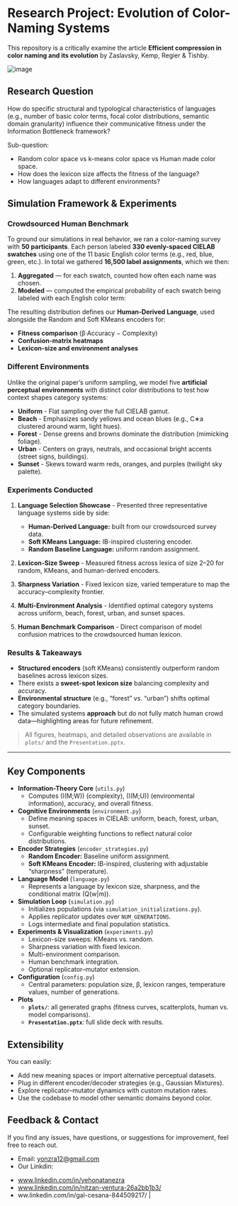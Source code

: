 # Research Project: Evolution of Color-Naming Systems

This repository is a critically examine the article **Efficient compression in color naming and its evolution**  by Zaslavsky, Kemp, Regier & Tishby.

![image](https://github.com/user-attachments/assets/18429d83-cf30-4796-a9dc-26578baaa5b5)

## Research Question
How do specific structural and typological characteristics of languages (e.g., number of basic color terms, focal color distributions, semantic domain granularity) influence their communicative fitness under the Information Bottleneck framework?
 
Sub-question:
- Random color space vs k-means color space vs Human made color space.
- How does the lexicon size affects the fitness of the language?
- How languages adapt to different environments?

## Simulation Framework & Experiments

### Crowdsourced Human Benchmark
To ground our simulations in real behavior, we ran a color-naming survey with **50 participants**. Each person labeled **330 evenly-spaced CIELAB swatches** using one of the 11 basic English color terms (e.g., red, blue, green, etc.). In total we gathered **16,500 label assignments**, which we then:

1. **Aggregated** — for each swatch, counted how often each name was chosen.  
2. **Modeled** — computed the empirical probability of each swatch being labeled with each English color term:  

The resulting distribution defines our **Human-Derived Language**, used alongside the Random and Soft KMeans encoders for:

- **Fitness comparison** (β·Accuracy − Complexity)  
- **Confusion-matrix heatmaps**  
- **Lexicon-size and environment analyses**


### Different Environments
Unlike the original paper’s uniform sampling, we model five **artificial perceptual environments** with distinct color distributions to test how context shapes category systems:
- **Uniform**  - Flat sampling over the full CIELAB gamut.  
- **Beach** - Emphasizes sandy yellows and ocean blues (e.g., C∗a clustered around warm, light hues).  
- **Forest** - Dense greens and browns dominate the distribution (mimicking foliage).  
- **Urban** - Centers on grays, neutrals, and occasional bright accents (street signs, buildings).  
- **Sunset** - Skews toward warm reds, oranges, and purples (twilight sky palette).

### Experiments Conducted

1. **Language Selection Showcase** - Presented three representative language systems side by side:
   - **Human-Derived Language:** built from our crowdsourced survey data.
   - **Soft KMeans Language:** IB-inspired clustering encoder.  
   - **Random Baseline Language:** uniform random assignment.
     
3. **Lexicon-Size Sweep** - Measured fitness across lexica of size 2–20 for random, KMeans, and human-derived encoders.  

4. **Sharpness Variation** - Fixed lexicon size, varied temperature to map the accuracy–complexity frontier.  

5. **Multi-Environment Analysis** - Identified optimal category systems across uniform, beach, forest, urban, and sunset spaces.  

6. **Human Benchmark Comparison** - Direct comparison of model confusion matrices to the crowdsourced human lexicon.  

### Results & Takeaways

* **Structured encoders** (soft KMeans) consistently outperform random baselines across lexicon sizes.
* There exists a **sweet-spot lexicon size** balancing complexity and accuracy.
* **Environmental structure** (e.g., “forest” vs. “urban”) shifts optimal category boundaries.
* The simulated systems **approach** but do not fully match human crowd data—highlighting areas for future refinement.


> All figures, heatmaps, and detailed observations are available in `plots/` and the `Presentation.pptx`.

---



## Key Components

- **Information-Theory Core** (`utils.py`)  
  - Computes \(I(M;W)\) (complexity), \(I(M;U)\) (environmental information), accuracy, and overall fitness.  
- **Cognitive Environments** (`environment.py`)  
  - Define meaning spaces in CIELAB: uniform, beach, forest, urban, sunset.  
  - Configurable weighting functions to reflect natural color distributions.  
- **Encoder Strategies** (`encoder_strategies.py`)  
  - **Random Encoder:** Baseline uniform assignment.  
  - **Soft KMeans Encoder:** IB-inspired, clustering with adjustable “sharpness” (temperature).  
- **Language Model** (`language.py`)  
  - Represents a language by lexicon size, sharpness, and the conditional matrix \(Q(w|m)\).  
- **Simulation Loop** (`simulation.py`)  
  - Initializes populations (via `simulation_initializations.py`).  
  - Applies replicator updates over `NUM_GENERATIONS`.  
  - Logs intermediate and final population statistics.  
- **Experiments & Visualization** (`experiments.py`)  
  - Lexicon-size sweeps: KMeans vs. random.  
  - Sharpness variation with fixed lexicon.  
  - Multi-environment comparison.  
  - Human benchmark integration.  
  - Optional replicator–mutator extension.  
- **Configuration** (`config.py`)  
  - Central parameters: population size, β, lexicon ranges, temperature values, number of generations.  
- **Plots**  
  - **`plots/`**: all generated graphs (fitness curves, scatterplots, human vs. model comparisons).  
  - **`Presentation.pptx`**: full slide deck with results.

## Extensibility

You can easily:

* Add new meaning spaces or import alternative perceptual datasets.
* Plug in different encoder/decoder strategies (e.g., Gaussian Mixtures).
* Explore replicator–mutator dynamics with custom mutation rates.
* Use the codebase to model other semantic domains beyond color.

## Feedback & Contact
If you find any issues, have questions, or suggestions for improvement, feel free to reach out.
- Email: yonzra12@gmail.com
- Our Linkdin:
 *  www.linkedin.com/in/yehonatanezra
 *  www.linkedin.com/in/nitzan-ventura-26a2bb1b3/
*  ww.linkedin.com/in/gal-cesana-844509217/ |

